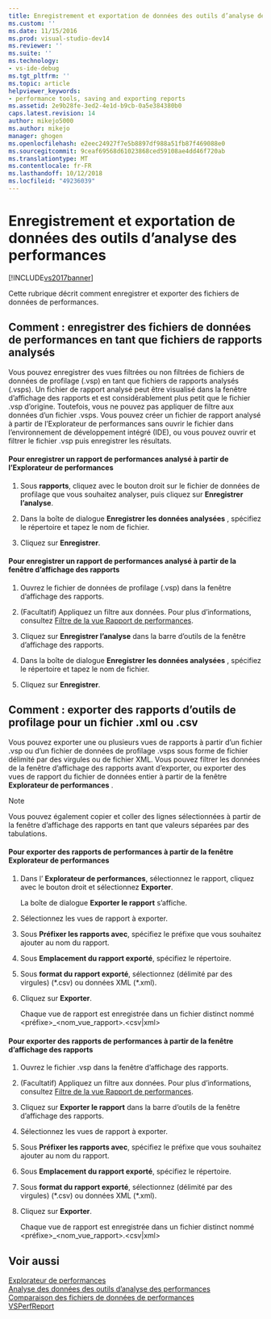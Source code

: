 ```yaml
---
title: Enregistrement et exportation de données des outils d’analyse des performances | Microsoft Docs
ms.custom: ''
ms.date: 11/15/2016
ms.prod: visual-studio-dev14
ms.reviewer: ''
ms.suite: ''
ms.technology:
- vs-ide-debug
ms.tgt_pltfrm: ''
ms.topic: article
helpviewer_keywords:
- performance tools, saving and exporting reports
ms.assetid: 2e9b28fe-3ed2-4e1d-b9cb-0a5e384380b0
caps.latest.revision: 14
author: mikejo5000
ms.author: mikejo
manager: ghogen
ms.openlocfilehash: e2eec24927f7e5b8897df988a51fb87f469088e0
ms.sourcegitcommit: 9ceaf69568d61023868ced59108ae4dd46f720ab
ms.translationtype: MT
ms.contentlocale: fr-FR
ms.lasthandoff: 10/12/2018
ms.locfileid: "49236039"
---
```

# <a name="saving-and-exporting-performance-tools-data"></a>Enregistrement et exportation de données des outils d’analyse des performances
[!INCLUDE[vs2017banner](../includes/vs2017banner.md)]

Cette rubrique décrit comment enregistrer et exporter des fichiers de données de performances.  
  
##  <a name="BKMK_Save_Profiler_Data_Files_As_Analyzed_Report_Files"></a> Comment : enregistrer des fichiers de données de performances en tant que fichiers de rapports analysés  
 Vous pouvez enregistrer des vues filtrées ou non filtrées de fichiers de données de profilage (.vsp) en tant que fichiers de rapports analysés (.vsps). Un fichier de rapport analysé peut être visualisé dans la fenêtre d’affichage des rapports et est considérablement plus petit que le fichier .vsp d’origine. Toutefois, vous ne pouvez pas appliquer de filtre aux données d’un fichier .vsps. Vous pouvez créer un fichier de rapport analysé à partir de l’Explorateur de performances sans ouvrir le fichier dans l’environnement de développement intégré (IDE), ou vous pouvez ouvrir et filtrer le fichier .vsp puis enregistrer les résultats.  
  
#### <a name="to-save-an-analyzed-performance-report-from-the-performance-explorer"></a>Pour enregistrer un rapport de performances analysé à partir de l’Explorateur de performances  
  
1.  Sous **rapports**, cliquez avec le bouton droit sur le fichier de données de profilage que vous souhaitez analyser, puis cliquez sur **Enregistrer l’analyse**.  
  
2.  Dans la boîte de dialogue **Enregistrer les données analysées** , spécifiez le répertoire et tapez le nom de fichier.  
  
3.  Cliquez sur **Enregistrer**.  
  
#### <a name="to-save-an-analyzed-performance-report-from-the-report-view-window"></a>Pour enregistrer un rapport de performances analysé à partir de la fenêtre d’affichage des rapports  
  
1.  Ouvrez le fichier de données de profilage (.vsp) dans la fenêtre d’affichage des rapports.  
  
2.  (Facultatif) Appliquez un filtre aux données. Pour plus d’informations, consultez [Filtre de la vue Rapport de performances](../profiling/performance-report-view-filter.md).  
  
3.  Cliquez sur **Enregistrer l’analyse** dans la barre d’outils de la fenêtre d’affichage des rapports.  
  
4.  Dans la boîte de dialogue **Enregistrer les données analysées** , spécifiez le répertoire et tapez le nom de fichier.  
  
5.  Cliquez sur **Enregistrer**.  
  
## <a name="how-to-export-profiling-tools-reports-to-an-xml-or-csv-file"></a>Comment : exporter des rapports d’outils de profilage pour un fichier .xml ou .csv  
 Vous pouvez exporter une ou plusieurs vues de rapports à partir d’un fichier .vsp ou d’un fichier de données de profilage .vsps sous forme de fichier délimité par des virgules ou de fichier XML. Vous pouvez filtrer les données de la fenêtre d’affichage des rapports avant d’exporter, ou exporter des vues de rapport du fichier de données entier à partir de la fenêtre **Explorateur de performances** .  
  
> [!NOTE]
>  Vous pouvez également copier et coller des lignes sélectionnées à partir de la fenêtre d’affichage des rapports en tant que valeurs séparées par des tabulations.  
  
#### <a name="to-export-performance-reports-from-the-performance-explorer-window"></a>Pour exporter des rapports de performances à partir de la fenêtre Explorateur de performances  
  
1.  Dans l’ **Explorateur de performances**, sélectionnez le rapport, cliquez avec le bouton droit et sélectionnez **Exporter**.  
  
     La boîte de dialogue **Exporter le rapport** s’affiche.  
  
2.  Sélectionnez les vues de rapport à exporter.  
  
3.  Sous **Préfixer les rapports avec**, spécifiez le préfixe que vous souhaitez ajouter au nom du rapport.  
  
4.  Sous **Emplacement du rapport exporté**, spécifiez le répertoire.  
  
5.  Sous **format du rapport exporté**, sélectionnez (délimité par des virgules) (*.csv) ou données XML (\*.xml).  
  
6.  Cliquez sur **Exporter**.  
  
     Chaque vue de rapport est enregistrée dans un fichier distinct nommé \<préfixe>_\<nom_vue_rapport>.\<csv&#124;xml>  
  
#### <a name="to-export-performance-reports-from-the-report-view-window"></a>Pour exporter des rapports de performances à partir de la fenêtre d’affichage des rapports  
  
1.  Ouvrez le fichier .vsp dans la fenêtre d’affichage des rapports.  
  
2.  (Facultatif) Appliquez un filtre aux données. Pour plus d’informations, consultez [Filtre de la vue Rapport de performances](../profiling/performance-report-view-filter.md).  
  
3.  Cliquez sur **Exporter le rapport** dans la barre d’outils de la fenêtre d’affichage des rapports.  
  
4.  Sélectionnez les vues de rapport à exporter.  
  
5.  Sous **Préfixer les rapports avec**, spécifiez le préfixe que vous souhaitez ajouter au nom du rapport.  
  
6.  Sous **Emplacement du rapport exporté**, spécifiez le répertoire.  
  
7.  Sous **format du rapport exporté**, sélectionnez (délimité par des virgules) (*.csv) ou données XML (\*.xml).  
  
8.  Cliquez sur **Exporter**.  
  
     Chaque vue de rapport est enregistrée dans un fichier distinct nommé \<préfixe>_\<nom_vue_rapport>.\<csv&#124;xml>  
  
## <a name="see-also"></a>Voir aussi  
 [Explorateur de performances](../profiling/performance-explorer.md)   
 [Analyse des données des outils d’analyse des performances](../profiling/analyzing-performance-tools-data.md)   
 [Comparaison des fichiers de données de performances](../profiling/comparing-performance-data-files.md)   
 [VSPerfReport](../profiling/vsperfreport.md)



